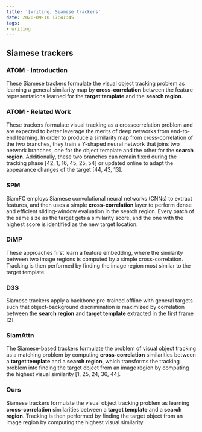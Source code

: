 ```yaml
---
title: '[writing] Siamese trackers'
date: 2020-09-10 17:41:45
tags:
- writing
---
```


## Siamese trackers

### ATOM - Introduction

These Siamese trackers formulate the visual object tracking problem as learning a general similarity map by **cross-correlation** between the feature representations learned for the **target template** and the **search region**.

### ATOM - Related Work

These trackers formulate visual tracking as a crosscorrelation problem and are expected to better leverage the merits of deep networks from end-to-end learning. In order to produce a similarity map from cross-correlation of the two branches, they train a Y-shaped neural network that joins two network branches, one for the object template and the other for the **search region**. Additionally, these two branches can remain fixed during the tracking phase [42, 1, 16, 45, 25, 54] or updated online to adapt the appearance changes of the target [44, 43, 13].

### SPM

SiamFC employs Siamese convolutional neural networks (CNNs) to extract features, and then uses a simple **cross-correlation** layer to perform dense and efficient sliding-window evaluation in the search region. Every patch of the same size as the target gets a similarity score, and the one with the highest score is identified as the new target location. 

### DiMP

These approaches first learn a feature embedding, where the similarity between two image regions is computed by a simple cross-correlation. Tracking is then performed by finding the image region most similar to the target template.

### D3S

Siamese trackers apply a backbone pre-trained offline with general targets such that object-background discrimination is maximized by correlation between the **search region** and **target template** extracted in the first frame [2].

### SiamAttn

The Siamese-based trackers formulate the problem of visual object tracking as a matching problem by computing **cross-correlation** similarities between a **target template** and a **search region**, which transforms the tracking problem into finding the target object from an image region by computing the highest visual similarity [1, 25, 24, 36, 44].

### Ours

Siamese trackers formulate the visual object tracking problem as learning **cross-correlation** similarities between a **target template** and a **search region**. Tracking is then performed by finding the target object from an image region by computing the highest visual similarity.